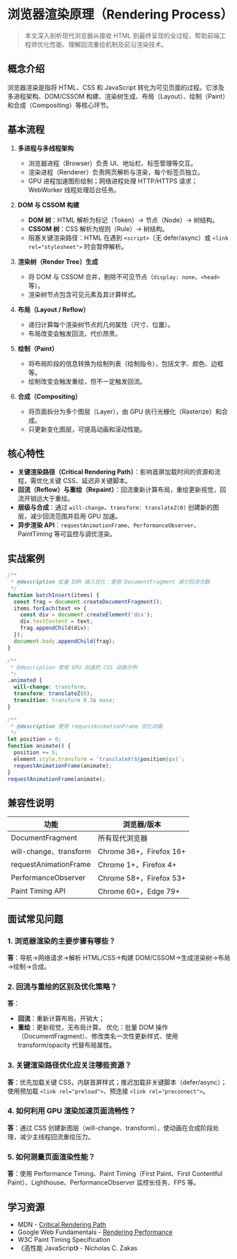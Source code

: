 # 浏览器渲染原理（Rendering Process）

> 本文深入剖析现代浏览器从接收 HTML 到最终呈现的全过程，帮助前端工程师优化性能、理解回流重绘机制及前沿渲染技术。

## 概念介绍

浏览器渲染是指将 HTML、CSS 和 JavaScript 转化为可见页面的过程。它涉及多进程架构、DOM/CSSOM 构建、渲染树生成、布局（Layout）、绘制（Paint）和合成（Compositing）等核心环节。

## 基本流程

1. **多进程与多线程架构**
   - 浏览器进程（Browser）负责 UI、地址栏、标签管理等交互。
   - 渲染进程（Renderer）负责网页解析与渲染，每个标签页独立。
   - GPU 进程加速图形绘制；网络进程处理 HTTP/HTTPS 请求；WebWorker 线程处理后台任务。

2. **DOM 与 CSSOM 构建**
   - **DOM 树**：HTML 解析为标记（Token）→ 节点（Node）→ 树结构。
   - **CSSOM 树**：CSS 解析为规则（Rule）→ 树结构。
   - 阻塞关键渲染路径：HTML 在遇到 `<script>`（无 defer/async）或 `<link rel="stylesheet">` 时会暂停解析。

3. **渲染树（Render Tree）生成**
   - 将 DOM 与 CSSOM 合并，剔除不可见节点（`display: none`、`<head>` 等）。
   - 渲染树节点包含可见元素及其计算样式。

4. **布局（Layout / Reflow）**
   - 递归计算每个渲染树节点的几何属性（尺寸、位置）。
   - 布局改变会触发回流，代价昂贵。

5. **绘制（Paint）**
   - 将布局阶段的信息转换为绘制列表（绘制指令），包括文字、颜色、边框等。
   - 绘制改变会触发重绘，但不一定触发回流。

6. **合成（Compositing）**
   - 将页面拆分为多个图层（Layer），由 GPU 执行光栅化（Rasterize）和合成。
   - 只更新变化图层，可提高动画和滚动性能。

## 核心特性

- **关键渲染路径（Critical Rendering Path）**：影响首屏加载时间的资源和流程，需优化关键 CSS、延迟非关键脚本。
- **回流（Reflow）与重绘（Repaint）**：回流重新计算布局，重绘更新视觉，回流开销远大于重绘。
- **层级与合成**：通过 `will-change`、`transform: translateZ(0)` 创建新的图层，减少回流范围并启用 GPU 加速。
- **异步渲染 API**：`requestAnimationFrame`、`PerformanceObserver`、PaintTiming 等可监控与调优渲染。

## 实战案例

```javascript
/**
 * @description 批量 DOM 插入优化：使用 DocumentFragment 减少回流次数
 */
function batchInsert(items) {
  const frag = document.createDocumentFragment();
  items.forEach(text => {
    const div = document.createElement('div');
    div.textContent = text;
    frag.appendChild(div);
  });
  document.body.appendChild(frag);
}
```

```css
/**
 * @description 使用 GPU 加速的 CSS 动画示例
 */
.animated {
  will-change: transform;
  transform: translateZ(0);
  transition: transform 0.3s ease;
}
```

```javascript
/**
 * @description 使用 requestAnimationFrame 优化动画
 */
let position = 0;
function animate() {
  position += 5;
  element.style.transform = `translateX(${position}px)`;
  requestAnimationFrame(animate);
}
requestAnimationFrame(animate);
```

## 兼容性说明

| 功能                   | 浏览器/版本                 |
| ---------------------- | -------------------------- |
| DocumentFragment       | 所有现代浏览器             |
| will-change、transform| Chrome 36+，Firefox 16+    |
| requestAnimationFrame  | Chrome 1+，Firefox 4+      |
| PerformanceObserver    | Chrome 58+，Firefox 53+     |
| Paint Timing API       | Chrome 60+，Edge 79+       |

## 面试常见问题

### 1. 浏览器渲染的主要步骤有哪些？
**答**：导航→网络请求→解析 HTML/CSS→构建 DOM/CSSOM→生成渲染树→布局→绘制→合成。

### 2. 回流与重绘的区别及优化策略？
**答**：
- **回流**：重新计算布局，开销大；
- **重绘**：更新视觉，无布局计算。
优化：批量 DOM 操作（DocumentFragment）、修改类名一次性更新样式、使用 transform/opacity 代替布局属性。

### 3. 关键渲染路径优化应关注哪些资源？
**答**：优先加载关键 CSS，内联首屏样式；推迟加载非关键脚本（defer/async）；使用预加载 `<link rel="preload">`、预连接 `<link rel="preconnect">`。

### 4. 如何利用 GPU 渲染加速页面流畅性？
**答**：通过 CSS 创建新图层（will-change、transform），使动画在合成阶段处理，减少主线程回流重绘压力。

### 5. 如何测量页面渲染性能？
**答**：使用 Performance Timing、Paint Timing（First Paint、First Contentful Paint）、Lighthouse、PerformanceObserver 监控长任务、FPS 等。

## 学习资源

- MDN - [Critical Rendering Path](https://developer.mozilla.org/zh-CN/docs/Web/Performance/Critical_rendering_path)
- Google Web Fundamentals - [Rendering Performance](https://developers.google.com/web/fundamentals/performance/rendering)
- W3C Paint Timing Specification
- 《高性能 JavaScript》 - Nicholas C. Zakas
